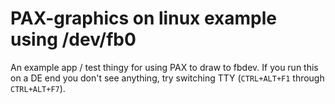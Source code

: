 # PAX-graphics on linux example using /dev/fb0
An example app / test thingy for using PAX to draw to fbdev.
If you run this on a DE end you don't see anything, try switching TTY (`CTRL+ALT+F1` through `CTRL+ALT+F7`).
